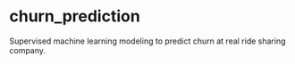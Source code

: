 # churn_prediction
Supervised machine learning modeling to predict churn at real ride sharing company. 
